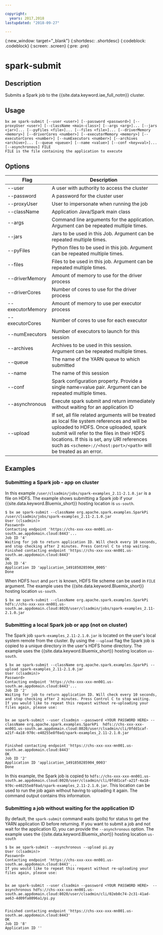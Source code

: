 ```yaml
---

copyright:
  years: 2017,2018
lastupdated: "2018-09-27"

---
```


<!-- Attribute definitions -->
{:new_window: target="_blank"}
{:shortdesc: .shortdesc}
{:codeblock: .codeblock}
{:screen: .screen}
{:pre: .pre}

# spark‐submit
## Description

Submits a Spark job to the {{site.data.keyword.iae_full_notm}} cluster.

## Usage

```
bx ae spark-submit [--user <user>] [--password <password>] [--proxyUser <user>] [--className <main-class>] [--args <arg>]... [--jars <jar>]... [--pyFiles <file>]... [--files <file>]... [--driverMemory <memory>] [--driverCores <number>] [--executorMemory <memory>] [--executorCores <number>] [--numExecutors <number>] [--archives <archive>]... [--queue <queue>] [--name <value>] [--conf <key=val>]... [--asynchronous] FILE
FILE is the file containing the application to execute
```

## Options

Flag             | Description
---------------- | -----------------------------------------------------------------------------------------------------------------------------------------------------------------------------------------------------------------------------------------------------------------------------------------------------
--user           | A user with authority to access the cluster
--password       | A password for the cluster user
--proxyUser      | User to impersonate when running the job
--className      | Application Java/Spark main class
--args           | Command line arguments for the application. Argument can be repeated multiple times.
--jars           | Jars to be used in this Job. Argument can be repeated multiple times.
--pyFiles        | Python files to be used in this job. Argument can be repeated multiple times.
--files          | Files to be used in this job. Argument can be repeated multiple times.
--driverMemory   | Amount of memory to use for the driver process
--driverCores    | Number of cores to use for the driver process
--executorMemory | Amount of memory to use per executor process
--executorCores  | Number of cores to use for each executor
--numExecutors   | Number of executors to launch for this session
--archives       | Archives to be used in this session. Argument can be repeated multiple times.
--queue          | The name of the YARN queue to which submitted
--name           | The name of this session
--conf           | Spark configuration property. Provide a single name=value pair. Argument can be repeated multiple times.
--asynchronous   | Execute spark submit and return immediately without waiting for an application ID
--upload         | If set, all file related arguments will be treated as local file system references and will be uploaded to HDFS. Once uploaded, spark submit will refer to the files in their HDFS locations. If this is set, any URI references such as `<scheme>://<host:port>/<path>` will be treated as an error.

## Examples

### Submitting a Spark job - app on cluster

In this example `/user/clsadmin/jobs/spark-examples_2.11-2.1.0.jar` is a file on HDFS. The example shows submitting a Spark job if your {{site.data.keyword.Bluemix_short}} hosting location is `us-south`.

```
$ bx ae spark-submit --className org.apache.spark.examples.SparkPi /user/clsadmin/jobs/spark-examples_2.11-2.1.0.jar
User (clsadmin)>
Password>
Contacting endpoint 'https://chs-xxx-xxx-mn001.us-south.ae.appdomain.cloud:8443'...
Job ID '4'
Waiting for job to return application ID. Will check every 10 seconds, and stop checking after 2 minutes. Press Control C to stop waiting.
Finished contacting endpoint 'https://chs-xxx-xxx-mn001.us-south.ae.appdomain.cloud:8443'
OK
Job ID '4'
Application ID 'application_1491850285904_0005'
Done
```

When HDFS `host` and `port` is known, HDFS file scheme can be used in `FILE` argument. The example uses the {{site.data.keyword.Bluemix_short}} hosting location `us-south`.

```
$ bx ae spark-submit --className org.apache.spark.examples.SparkPi hdfs://chs-xxx-xxx-mn001.us-south.ae.appdomain.cloud:8020/user/clsadmin/jobs/spark-examples_2.11-2.1.0.jar
```

### Submitting a local Spark job or app (not on cluster)

The Spark job `spark-examples_2.11-2.1.0.jar` is located on the user's local system remote from the cluster. By using the `--upload` flag the Spark job is copied to a unique directory in the user's HDFS home directory. The example uses the {{site.data.keyword.Bluemix_short}} hosting location `us-south`.

```
$ bx ae spark-submit --className org.apache.spark.examples.SparkPi --upload spark-examples_2.11-2.1.0.jar
User (clsadmin)>
Password>
Contacting endpoint 'https://chs-xxx-xxx-mn001.us-south.ae.appdomain.cloud:8443'...
Job ID '2'
Waiting for job to return application ID. Will check every 10 seconds, and stop checking after 2 minutes. Press Control C to stop waiting.
If you would like to repeat this request without re-uploading your files again, please use:


bx ae spark-submit --user clsadmin --password <YOUR PASSWORD HERE> --className org.apache.spark.examples.SparkPi  hdfs://chs-xxx-xxx-mn001.us-south.ae.appdomain.cloud:8020/user/clsadmin/cli/0fdd1caf-a21f-4a18-970c-e40255e8f0ad/spark-examples_2.11-2.1.0.jar


Finished contacting endpoint 'https://chs-xxx-xxx-mn001.us-south.ae.appdomain.cloud:8443'
OK
Job ID '2'
Application ID 'application_1491850285904_0003'
Done
```

In this example, the Spark job is copied to `hdfs://chs-xxx-xxx-mn001.us-south.ae.appdomain.cloud:8020/user/clsadmin/cli/0fdd1caf-a21f-4a18-970c-e40255e8f0ad/spark-examples_2.11-2.1.0.jar`. This location can be used to run the job again without having to uploading it again. The command output contains this information.

### Submitting a job without waiting for the application ID

By default, the `spark-submit` command waits (polls) for  status to get the YARN application ID before returning.  If you want to submit a job and not wait for the application ID, you can provide the `--asynchronous` option. The example uses the {{site.data.keyword.Bluemix_short}} hosting location `us-south`

```
$ bx ae spark-submit --asynchronous --upload pi.py
User (clsadmin)>
Password>
Contacting endpoint 'https://chs-xxx-xxx-mn001.us-south.ae.appdomain.cloud:8443'...
If you would like to repeat this request without re-uploading your files again, please use:


bx ae spark-submit --user clsadmin --password <YOUR PASSWORD HERE>  --asynchronous hdfs://chs-xxx-xxx-mn001.us-south.ae.appdomain.cloud:8020/user/clsadmin/cli/02eb0c74-2c31-41ad-ae63-4d09fa8096a1/pi.py


Finished contacting endpoint 'https://chs-xxx-xxx-mn001.us-south.ae.appdomain.cloud:8443'
OK
Job ID '8'
Application ID ''
```
